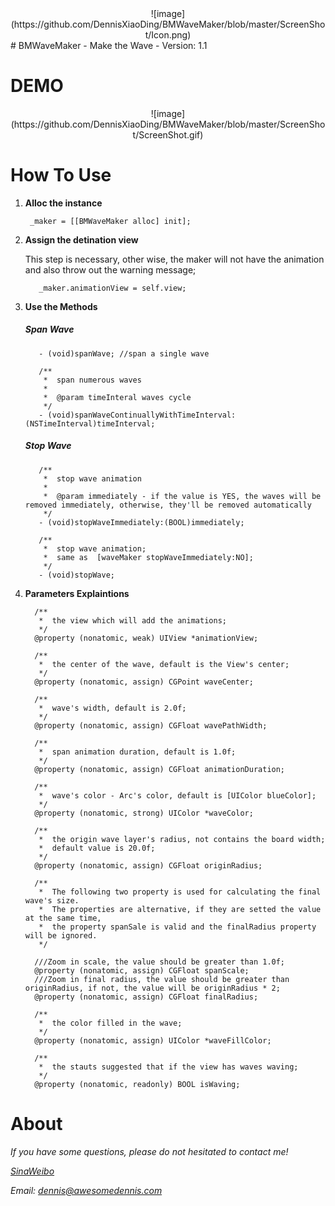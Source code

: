 <center> ![image](https://github.com/DennisXiaoDing/BMWaveMaker/blob/master/ScreenShot/Icon.png) </center>
# BMWaveMaker
- Make the Wave
- Version: 1.1

# DEMO
  <center> ![image](https://github.com/DennisXiaoDing/BMWaveMaker/blob/master/ScreenShot/ScreenShot.gif) </center>

# How To Use
1. **Alloc the instance**

		_maker = [[BMWaveMaker alloc] init];


2. **Assign the detination view**

    This step is necessary, other wise, the maker will not have the animation and also throw out the warning message;

  		  _maker.animationView = self.view;


3. **Use the Methods**

   ##### Span Wave

          - (void)spanWave; //span a single wave

		  /**
 		   *  span numerous waves
 		   *
		   *  @param timeInteral waves cycle
 		   */
		  - (void)spanWaveContinuallyWithTimeInterval:(NSTimeInterval)timeInterval;


   ##### Stop Wave

		  /**
 		   *  stop wave animation
		   *
		   *  @param immediately - if the value is YES, the waves will be removed immediately, otherwise, they'll be removed automatically
		   */
		  - (void)stopWaveImmediately:(BOOL)immediately;

		  /**
		   *  stop wave animation;  
		   *  same as  [waveMaker stopWaveImmediately:NO];
		   */
		  - (void)stopWave;

4. **Parameters Explaintions**

         /**
		  *  the view which will add the animations;
		  */
		 @property (nonatomic, weak) UIView *animationView;

	     /**
		  *  the center of the wave, default is the View's center;
 		  */
		 @property (nonatomic, assign) CGPoint waveCenter;

		 /**
		  *  wave's width, default is 2.0f;
		  */
		 @property (nonatomic, assign) CGFloat wavePathWidth;

		 /**
		  *  span animation duration, default is 1.0f;
		  */
		 @property (nonatomic, assign) CGFloat animationDuration;

		 /**
		  *  wave's color - Arc's color, default is [UIColor blueColor];
 		  */
		 @property (nonatomic, strong) UIColor *waveColor;

		 /**
		  *  the origin wave layer's radius, not contains the board width;
		  *  default value is 20.0f;
		  */
		 @property (nonatomic, assign) CGFloat originRadius;

		 /**
		  *  The following two property is used for calculating the final wave's size.
		  *  The properties are alternative, if they are setted the value at the same time,
		  *  the property spanSale is valid and the finalRadius property will be ignored.
 		  */

		 ///Zoom in scale, the value should be greater than 1.0f;
		 @property (nonatomic, assign) CGFloat spanScale;
		 ///Zoom in final radius, the value should be greater than originRadius, if not, the value will be originRadius * 2;
		 @property (nonatomic, assign) CGFloat finalRadius;

		 /**
		  *  the color filled in the wave;
		  */
		 @property (nonatomic, assign) UIColor *waveFillColor;

		 /**
		  *  the stauts suggested that if the view has waves waving;
 		  */
		 @property (nonatomic, readonly) BOOL isWaving;

# About
 *If you have some questions, please do not hesitated to contact me!*

 *[SinaWeibo](http://weibo.com/GreatDingXiao)*

 *Email: dennis@awesomedennis.com* 

